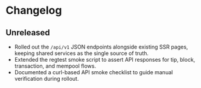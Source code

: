 # Changelog

## Unreleased
- Rolled out the `/api/v1` JSON endpoints alongside existing SSR pages, keeping shared services as the single source of truth.
- Extended the regtest smoke script to assert API responses for tip, block, transaction, and mempool flows.
- Documented a curl-based API smoke checklist to guide manual verification during rollout.
